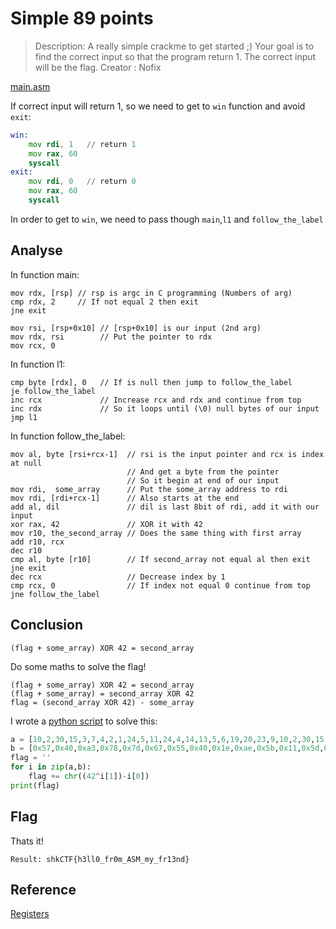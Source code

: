# Simple 89 points

>Description:
>A really simple crackme to get started ;) Your goal is to find the correct input so that the program return 1. The correct input will be the flag.
>Creator : Nofix

[main.asm](main.asm)

If correct input will return 1, so we need to get to `win` function and avoid `exit`:
```asm
win:
	mov rdi, 1   // return 1
	mov rax, 60
	syscall
exit:
	mov rdi, 0   // return 0
	mov rax, 60
	syscall
```
In order to get to `win`, we need to pass though `main`,`l1` and `follow_the_label`

## Analyse

In function main:
```
mov rdx, [rsp] // rsp is argc in C programming (Numbers of arg)
cmp rdx, 2	   // If not equal 2 then exit
jne exit

mov rsi, [rsp+0x10] // [rsp+0x10] is our input (2nd arg)
mov rdx, rsi        // Put the pointer to rdx
mov rcx, 0
```

In function l1:
```
cmp byte [rdx], 0   // If is null then jump to follow_the_label
je follow_the_label 
inc rcx             // Increase rcx and rdx and continue from top
inc rdx             // So it loops until (\0) null bytes of our input
jmp l1
```	

In function follow_the_label:
```
mov al, byte [rsi+rcx-1]  // rsi is the input pointer and rcx is index at null
                          // And get a byte from the pointer
                          // So it begin at end of our input
mov rdi,  some_array      // Put the some_array address to rdi
mov rdi, [rdi+rcx-1]      // Also starts at the end
add al, dil               // dil is last 8bit of rdi, add it with our input
xor rax, 42               // XOR it with 42
mov r10, the_second_array // Does the same thing with first array
add r10, rcx              
dec r10
cmp al, byte [r10]        // If second_array not equal al then exit
jne exit
dec rcx                   // Decrease index by 1
cmp rcx, 0                // If index not equal 0 continue from top
jne follow_the_label
```

## Conclusion
```
(flag + some_array) XOR 42 = second_array
```

Do some maths to solve the flag!
```
(flag + some_array) XOR 42 = second_array
(flag + some_array) = second_array XOR 42
flag = (second_array XOR 42) - some_array
```
I wrote a [python script](solve.py) to solve this:
```py
a = [10,2,30,15,3,7,4,2,1,24,5,11,24,4,14,13,5,6,19,20,23,9,10,2,30,15,3,7,4,2,1,24]
b = [0x57,0x40,0xa3,0x78,0x7d,0x67,0x55,0x40,0x1e,0xae,0x5b,0x11,0x5d,0x40,0xaa,0x17,0x58,0x4f,0x7e,0x4d,0x4e,0x42,0x5d,0x51,0x57,0x5f,0x5f,0x12,0x1d,0x5a,0x4f,0xbf]
flag = ''
for i in zip(a,b):
	flag += chr((42^i[1])-i[0])
print(flag)
```
## Flag
Thats it!
```
Result: shkCTF{h3ll0_fr0m_ASM_my_fr13nd}
```
## Reference
[Registers](https://www.tortall.net/projects/yasm/manual/html/arch-x86-registers.html)